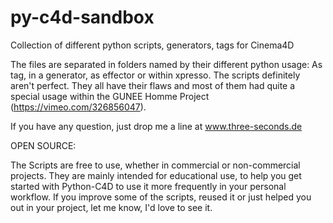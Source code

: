 # py-c4d-sandbox
Collection of different python scripts, generators, tags for Cinema4D

The files are separated in folders named by their different python usage: As tag, in a generator, as effector or within xpresso.
The scripts definitely aren't perfect. They all have their flaws and most of them had quite a special usage within the GUNEE Homme Project (https://vimeo.com/326856047). 

If you have any question, just drop me a line at www.three-seconds.de

OPEN SOURCE:

The Scripts are free to use, whether in commercial or non-commercial projects. They are mainly intended for educational use, to help you get started with Python-C4D to use it more frequently in your personal workflow. If you improve some of the scripts, reused it or just helped you out in your project, let me know, I'd love to see it.
